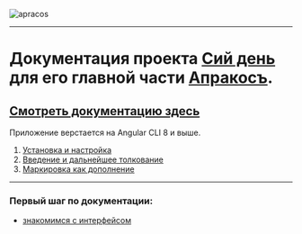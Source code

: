 ![apracos](https://4.bp.blogspot.com/-YwQ8PL9Ml_g/Xc6ViMiv96I/AAAAAAAAEl0/21Cl0nIvEW0bAW5KQfAFevmbZUashMVDwCK4BGAYYCw/s1600/Group%2B2.png)

---

# **Документация проекта [Cий день](https://clunya.github.io) для его главной части [Апракосъ](https://clunya.github.io/html/APRACOS/stvol.html).** 

## [Смотреть документацию здесь](https://clunya.github.io/apr)

Приложение верстается на Angular CLI 8 и выше.

1. [Установка и настройка](additional-documentation/настройка-проекта.html)
1. [Введение и дальнейшее толкование](additional-documentation/введение.html)
1. [Маркировка как дополнение](additional-documentation/маркировка.html)


---

### Первый шаг по документации:
* [знакомимся с интерфейсом](./interfaces/Easter.html)

<br>
    
